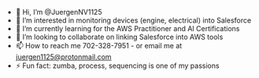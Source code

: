 - 👋 Hi, I’m @JuergenNV1125
- 👀 I’m interested in monitoring devices (engine, electrical) into Salesforce
- 🌱 I’m currently learning for the AWS Practitioner and AI Certifications
- 💞️ I’m looking to collaborate on linking Salesforce into AWS tools 
- 📫 How to reach me 702-328-7951 - or email me at juergen1125@protonmail.com
- ⚡ Fun fact: zumba, process, sequencing is one of my passions

<!---
JuergenNV1125/JuergenNV1125 is a ✨ special ✨ repository because its `README.md` (this file) appears on your GitHub profile.
You can click the Preview link to take a look at your changes.
--->
